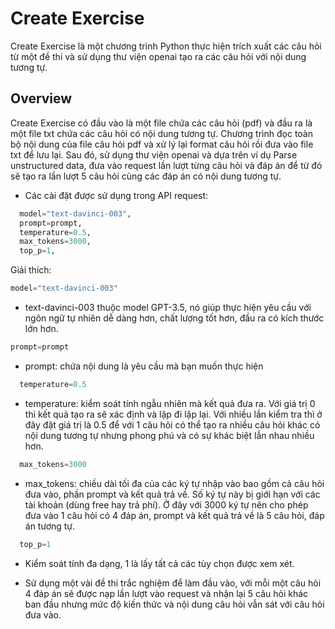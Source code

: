# Create Exercise
Create Exercise là một chương trình Python thực hiện trích xuất các câu hỏi từ một đề thi và sử dụng thư viện openai tạo ra các câu hỏi với nội dung tương tự.
## Overview
Create Exercise có đầu vào là một file chứa các câu hỏi (pdf) và đầu ra là một file txt chứa các câu hỏi có nội dung tương tự.
Chương trình đọc toàn bộ nội dung của file câu hỏi pdf và xử lý lại format câu hỏi rồi đưa vào file txt để lưu lại.
Sau đó, sử dụng thư viện openai và dựa trên ví dụ Parse unstructured data, đưa vào request lần lượt từng câu hỏi và đáp án để từ đó sẽ tạo ra lần lượt 5 câu hỏi cùng các đáp án có nội dung tương tự.
* Các cài đặt được sử dụng trong API request:
```python
  model="text-davinci-003",
  prompt=prompt,
  temperature=0.5,
  max_tokens=3000,
  top_p=1,
```
Giải thích:
```python
model="text-davinci-003"
```
* text-davinci-003 thuộc model GPT-3.5, nó giúp thực hiện yêu cầu với ngôn ngữ tự nhiên dễ dàng hơn, chất lượng tốt hơn, đầu ra có kích thước lớn hơn.
```python
prompt=prompt
```
* prompt: chứa nội dung là yêu cầu mà bạn muốn thực hiện
```python
  temperature=0.5
```
* temperature: kiểm soát tính ngẫu nhiên mà kết quả đưa ra. Với giá trị 0 thì kết quả tạo ra sẽ xác định và lặp đi lặp lại. Với nhiều lần kiểm tra thì ở đây đặt giá trị là 0.5 để với 1 câu hỏi có thể tạo ra nhiều câu hỏi khác có nội dung tương tự nhưng phong phú và có sự khác biệt lẫn nhau nhiều hơn.
```python
  max_tokens=3000
```
* max_tokens: chiều dài tối đa của các ký tự nhập vào bao gồm cả câu hỏi đưa vào, phần prompt và kết quả trả về. Số ký tự này bị giới hạn với các tài khoản (dùng free hay trả phí). Ở đây với 3000 ký tự nên cho phép đưa vào 1 câu hỏi có 4 đáp án, prompt và kết quả trả về là 5 câu hỏi, đáp án tương tự.
```python
  top_p=1
```
* Kiểm soát tính đa dạng, 1 là lấy tất cả các tùy chọn được xem xét.

* Sử dụng một vài đề thi trắc nghiệm để làm đầu vào, với mỗi một câu hỏi 4 đáp án sẽ được nạp lần lượt vào request và nhận lại 5 câu hỏi khác ban đầu nhưng mức độ kiến thức và nội dung câu hỏi vẫn sát với câu hỏi đưa vào.


